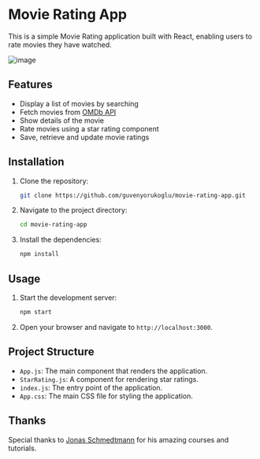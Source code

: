 # Movie Rating App

This is a simple Movie Rating application built with React, enabling users to rate movies they have watched.

![image](https://github.com/user-attachments/assets/c1c93229-ef3f-4763-a7a1-b0987e6a30ea)


## Features

- Display a list of movies by searching
- Fetch movies from [OMDb API](https://www.omdbapi.com/)
- Show details of the movie 
- Rate movies using a star rating component
- Save, retrieve and update movie ratings

## Installation

1. Clone the repository:
    ```sh
    git clone https://github.com/guvenyorukoglu/movie-rating-app.git
    ```
2. Navigate to the project directory:
    ```sh
    cd movie-rating-app
    ```
3. Install the dependencies:
    ```sh
    npm install
    ```

## Usage

1. Start the development server:
    ```sh
    npm start
    ```
2. Open your browser and navigate to `http://localhost:3000`.

## Project Structure

- `App.js`: The main component that renders the application.
- `StarRating.js`: A component for rendering star ratings.
- `index.js`: The entry point of the application.
- `App.css`: The main CSS file for styling the application.

## Thanks

Special thanks to [Jonas Schmedtmann](https://www.udemy.com/user/jonasschmedtmann/) for his amazing courses and tutorials.
